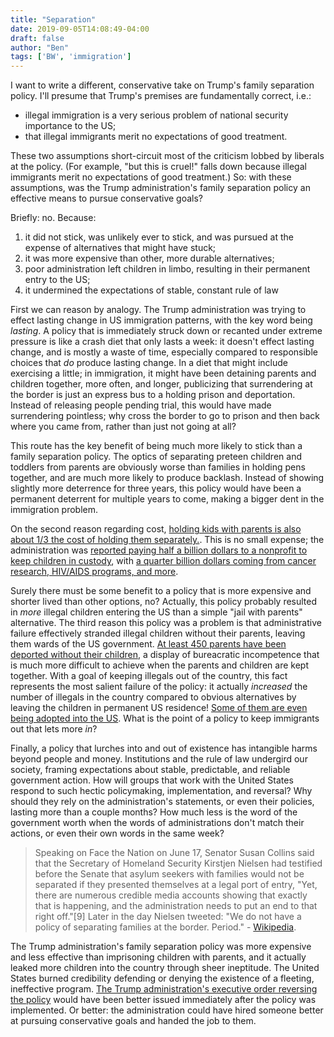 ```yaml
---
title: "Separation"
date: 2019-09-05T14:08:49-04:00
draft: false
author: "Ben"
tags: ['BW', 'immigration']
---
```


I want to write a different, conservative take on Trump's family separation policy.  I'll presume that Trump's premises are fundamentally correct, i.e.:

 * illegal immigration is a very serious problem of national security importance to the US;
 * that illegal immigrants merit no expectations of good treatment.

These two assumptions short-circuit most of the criticism lobbed by liberals at the policy.  (For example, "but this is cruel!" falls down because illegal immigrants merit no expectations of good treatment.) So: with these assumptions, was the Trump administration's family separation policy an effective means to pursue conservative goals?

Briefly: no.  Because:

 1. it did not stick, was unlikely ever to stick, and was pursued at the expense of alternatives that might have stuck;
 2. it was more expensive than other, more durable alternatives;
 3. poor administration left children in limbo, resulting in their permanent entry to the US;
 4. it undermined the expectations of stable, constant rule of law

First we can reason by analogy.  The Trump administration was trying to effect lasting change in US immigration patterns, with the key word being _lasting_.  A policy that is immediately struck down or recanted under extreme pressure is like a crash diet that only lasts a week: it doesn't effect lasting change, and is mostly a waste of time, especially compared to responsible choices that _do_ produce lasting change.  In a diet that might include exercising a little; in immigration, it might have been detaining parents and children together, more often, and longer, publicizing that surrendering at the border is just an express bus to a holding prison and deportation.  Instead of releasing people pending trial, this would have made surrendering pointless; why cross the border to go to prison and then back where you came from, rather than just not going at all?

This route has the key benefit of being much more likely to stick than a family separation policy.  The optics of separating preteen children and toddlers from parents are obviously worse than families in holding pens together, and are much more likely to produce backlash.  Instead of showing slightly more deterrence for three years, this policy would have been a permanent deterrent for multiple years to come, making a bigger dent in the immigration problem.

On the second reason regarding cost, [holding kids with parents is also about 1/3 the cost of holding them separately.](https://en.wikipedia.org/wiki/Trump_administration_family_separation_policy#Fiscal_costs_and_diversion_of_resources). This is no small expense; the administration was [reported paying half a billion dollars to a nonprofit to keep children in custody](https://time.com/5316722/nonprofit-paid-458-million-trump-administration-detain-migrant-children-family-separation/), with [a quarter billion dollars coming from cancer research, HIV/AIDS programs, and more](https://edition.cnn.com/2018/09/20/politics/hhs-shifting-money-cancer-aids-immigrant-children/index.html).

Surely there must be some benefit to a policy that is more expensive and shorter lived than other options, no?  Actually, this policy probably resulted in _more_ illegal children entering the US than a simple "jail with parents" alternative. The third reason this policy was a problem is that administrative failure effectively stranded illegal children without their parents, leaving them wards of the US government.  [At least 450 parents have been deported without their children](https://www.usatoday.com/story/news/nation/2018/07/24/immigration-parents-may-have-been-deported-without-kids/824904002/), a display of bureacratic incompetence that is much more difficult to achieve when the parents and children are kept together.  With a goal of keeping illegals out of the country, this fact represents the most salient failure of the policy: it actually _increased_ the number of illegals in the country compared to obvious alternatives by leaving the children in permanent US residence!  [Some of them are even being adopted into the US](https://thehill.com/policy/international/americas/410653-ap-migrant-children-may-be-adopted-after-parents-are-deported).  What is the point of a policy to keep immigrants out that lets more _in_?

Finally, a policy that lurches into and out of existence has intangible harms beyond people and money.  Institutions and the rule of law undergird our society, framing expectations about stable, predictable, and reliable government action.  How will groups that work with the United States respond to such hectic policymaking, implementation, and reversal?  Why should they rely on the administration's statements, or even their policies, lasting more than a couple months?  How much less is the word of the government worth when the words of administrations don't match their actions, or even their own words in the same week?

> Speaking on Face the Nation on June 17, Senator Susan Collins said that the Secretary of Homeland Security Kirstjen Nielsen had testified before the Senate that asylum seekers with families would not be separated if they presented themselves at a legal port of entry, "Yet, there are numerous credible media accounts showing that exactly that is happening, and the administration needs to put an end to that right off."[9] Later in the day Nielsen tweeted: "We do not have a policy of separating families at the border. Period." - [Wikipedia](https://en.wikipedia.org/wiki/Trump_administration_family_separation_policy#Homeland_Security_Secretary_Kirstjen_Nielsen).

The Trump administration's family separation policy was more expensive and less effective than imprisoning children with parents, and it actually leaked more children into the country through sheer ineptitude.  The United States burned credibility defending or denying the existence of a fleeting, ineffective program. [The Trump administration's executive order reversing the policy](https://www.politico.com/story/2018/06/20/full-text-trump-executive-order-family-separations-transcript-658639) would have been better issued immediately after the policy was implemented.  Or better: the administration could have hired someone better at pursuing conservative goals and handed the job to them.

